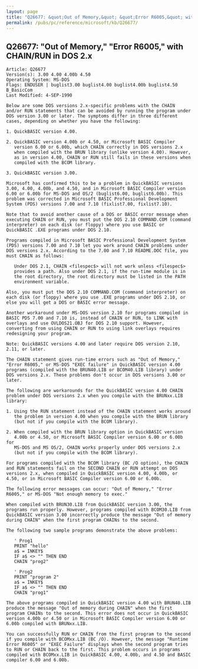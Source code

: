 ```yaml
---
layout: page
title: "Q26677: &quot;Out of Memory,&quot; &quot;Error R6005,&quot; with CHAIN/RUN in DOS 2.x"
permalink: /pubs/pc/reference/microsoft/kb/Q26677/
---
```


## Q26677: &quot;Out of Memory,&quot; &quot;Error R6005,&quot; with CHAIN/RUN in DOS 2.x

	Article: Q26677
	Version(s): 3.00 4.00 4.00b 4.50
	Operating System: MS-DOS
	Flags: ENDUSER | buglist3.00 buglist4.00 buglist4.00b buglist4.50 B_BasicCom
	Last Modified: 4-SEP-1990
	
	Below are some DOS versions 2.x-specific problems with the CHAIN
	and/or RUN statements that can be avoided by running the program under
	DOS version 3.00 or later. The symptoms differ in three different
	cases, depending on whether you have the following:
	
	1. QuickBASIC version 4.00.
	
	2. QuickBASIC version 4.00b or 4.50, or Microsoft BASIC Compiler
	   version 6.00 or 6.00b, which CHAIN correctly in DOS versions 2.x
	   when compiled with the BRUN library (unlike version 4.00). However,
	   as in version 4.00, CHAIN or RUN still fails in these versions when
	   compiled with the BCOM library.
	
	3. QuickBASIC version 3.00.
	
	Microsoft has confirmed this to be a problem in QuickBASIC versions
	3.00, 4.00, 4.00b, and 4.50, and in Microsoft BASIC Compiler version
	6.00 or 6.00b for MS-DOS and OS/2 (buglist6.00, buglist6.00b). This
	problem was corrected in Microsoft BASIC Professional Development
	System (PDS) versions 7.00 and 7.10 (fixlist7.00, fixlist7.10).
	
	Note that to avoid another cause of a DOS or BASIC error message when
	executing CHAIN or RUN, you must put the DOS 2.10 COMMAND.COM (command
	interpreter) on each disk (or floppy) where you use BASIC or
	QuickBASIC .EXE programs under DOS 2.10.
	
	Programs compiled in Microsoft BASIC Professional Development System
	(PDS) versions 7.00 and 7.10 let you work around CHAIN problems under
	DOS versions 2.x. According to the 7.00 and 7.10 README.DOC file, you
	must CHAIN as follows:
	
	   Under DOS 2.1, CHAIN <filespec$> will not work unless <filespec$>
	   provides a path. Also under DOS 2.1, if the run-time module is in
	   the root directory, the root directory must be listed in the PATH
	   environment variable.
	
	Also, you must put the DOS 2.10 COMMAND.COM (command interpreter) on
	each disk (or floppy) where you use .EXE programs under DOS 2.10, or
	else you will get a DOS or BASIC error message.
	
	Another workaround under MS-DOS version 2.10 for programs compiled in
	BASIC PDS 7.00 and 7.10 is, instead of CHAIN or RUN, to LINK with
	overlays and use OVLDOS21.OBJ for DOS 2.10 support. However,
	converting from using CHAIN or RUN to using link overlays requires
	redesigning your program.
	
	Note: QuickBASIC versions 4.00 and later require DOS version 2.10,
	2.11, or later.
	
	The CHAIN statement gives run-time errors such as "Out of Memory,"
	"Error R6005," or MS-DOS "EXEC failure" in QuickBASIC version 4.00
	programs (compiled with the BRUN40.LIB or BCOM40.LIB library) under
	DOS versions 2.x. These problems don't occur in DOS versions 3.00 or
	later.
	
	The following are workarounds for the QuickBASIC version 4.00 CHAIN
	problem under DOS versions 2.x when you compile with the BRUNxx.LIB
	library:
	
	1. Using the RUN statement instead of the CHAIN statement works around
	   the problem in version 4.00 when you compile with the BRUN library
	   (but not if you compile with the BCOM library).
	
	2. When compiled with the BRUN library option in QuickBASIC version
	   4.00b or 4.50, or Microsoft BASIC Compiler version 6.00 or 6.00b for
	   MS-DOS and MS OS/2, CHAIN works properly under DOS versions 2.x
	   (but not if you compile with the BCOM library).
	
	For programs compiled with the BCOM library (BC /O option), the CHAIN
	and RUN statements fail on the SECOND CHAIN or RUN attempt on DOS
	versions 2.x, when compiled in QuickBASIC version 4.00, 4.00b, or
	4.50, or in Microsoft BASIC Compiler version 6.00 or 6.00b.
	
	The following error messages can occur: "Out of Memory," "Error
	R6005," or MS-DOS "Not enough memory to exec."
	
	When compiled with BRUN30.LIB from QuickBASIC version 3.00, the
	programs run properly. However, programs compiled with BCOM30.LIB from
	QuickBASIC version 3.00 incorrectly produce the message "Out of memory
	during CHAIN" when the first program CHAINs to the second.
	
	The following two sample programs demonstrate the above problems:
	
	   ' Prog1
	   PRINT "hello"
	   a$ = INKEY$
	   IF a$ <> "" THEN END
	   CHAIN "prog2"
	
	   ' Prog2
	   PRINT "program 2"
	   a$ = INKEY$
	   IF a$ <> "" THEN END
	   CHAIN "prog1"
	
	The above programs compiled in QuickBASIC version 4.00 with BRUN40.LIB
	produce the message "Out of memory during CHAIN" when the first
	program CHAINs to the second. This error does not occur in QuickBASIC
	version 4.00b or 4.50 or in Microsoft BASIC Compiler version 6.00 or
	6.00b compiled with BRUNxx.LIB.
	
	You can successfully RUN or CHAIN from the first program to the second
	if you compile with BCOMxx.LIB (BC /O). However, the message "Runtime
	Error R6005" or "EXEC Failure" displays when the second program tries
	to RUN or CHAIN back to the first. This problem occurs in programs
	compiled with BCOMxx.LIB in QuickBASIC 4.00, 4.00b, and 4.50 and BASIC
	compiler 6.00 and 6.00b.
